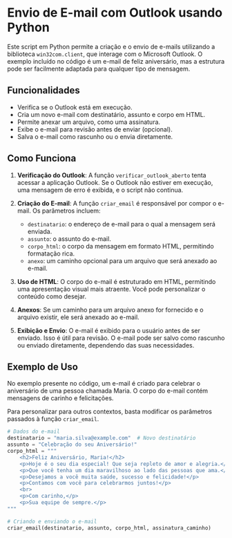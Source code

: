 # Envio de E-mail com Outlook usando Python

Este script em Python permite a criação e o envio de e-mails utilizando a biblioteca `win32com.client`, que interage com o Microsoft Outlook. O exemplo incluído no código é um e-mail de feliz aniversário, mas a estrutura pode ser facilmente adaptada para qualquer tipo de mensagem.

## Funcionalidades

- Verifica se o Outlook está em execução.
- Cria um novo e-mail com destinatário, assunto e corpo em HTML.
- Permite anexar um arquivo, como uma assinatura.
- Exibe o e-mail para revisão antes de enviar (opcional).
- Salva o e-mail como rascunho ou o envia diretamente.

## Como Funciona

1. **Verificação do Outlook**: A função `verificar_outlook_aberto` tenta acessar a aplicação Outlook. Se o Outlook não estiver em execução, uma mensagem de erro é exibida, e o script não continua.

2. **Criação do E-mail**: A função `criar_email` é responsável por compor o e-mail. Os parâmetros incluem:
   - `destinatario`: o endereço de e-mail para o qual a mensagem será enviada.
   - `assunto`: o assunto do e-mail.
   - `corpo_html`: o corpo da mensagem em formato HTML, permitindo formatação rica.
   - `anexo`: um caminho opcional para um arquivo que será anexado ao e-mail.

3. **Uso de HTML**: O corpo do e-mail é estruturado em HTML, permitindo uma apresentação visual mais atraente. Você pode personalizar o conteúdo como desejar.

4. **Anexos**: Se um caminho para um arquivo anexo for fornecido e o arquivo existir, ele será anexado ao e-mail.

5. **Exibição e Envio**: O e-mail é exibido para o usuário antes de ser enviado. Isso é útil para revisão. O e-mail pode ser salvo como rascunho ou enviado diretamente, dependendo das suas necessidades.

## Exemplo de Uso

No exemplo presente no código, um e-mail é criado para celebrar o aniversário de uma pessoa chamada Maria. O corpo do e-mail contém mensagens de carinho e felicitações. 

Para personalizar para outros contextos, basta modificar os parâmetros passados à função `criar_email`.

```python
# Dados do e-mail
destinatario = "maria.silva@example.com"  # Novo destinatário
assunto = "Celebração do seu Aniversário!"
corpo_html = """
    <h2>Feliz Aniversário, Maria!</h2>
    <p>Hoje é o seu dia especial! Que seja repleto de amor e alegria.</p>
    <p>Que você tenha um dia maravilhoso ao lado das pessoas que ama.</p>
    <p>Desejamos a você muita saúde, sucesso e felicidade!</p>
    <p>Contamos com você para celebrarmos juntos!</p>
    <br>
    <p>Com carinho,</p>
    <p>Sua equipe de sempre.</p>
"""

# Criando e enviando o e-mail
criar_email(destinatario, assunto, corpo_html, assinatura_caminho)
